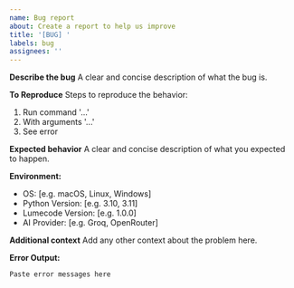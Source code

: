 ```yaml
---
name: Bug report
about: Create a report to help us improve
title: '[BUG] '
labels: bug
assignees: ''
---
```


**Describe the bug**
A clear and concise description of what the bug is.

**To Reproduce**
Steps to reproduce the behavior:
1. Run command '...'
2. With arguments '...'
3. See error

**Expected behavior**
A clear and concise description of what you expected to happen.

**Environment:**
- OS: [e.g. macOS, Linux, Windows]
- Python Version: [e.g. 3.10, 3.11]
- Lumecode Version: [e.g. 1.0.0]
- AI Provider: [e.g. Groq, OpenRouter]

**Additional context**
Add any other context about the problem here.

**Error Output:**
```
Paste error messages here
```
